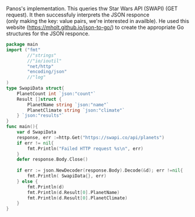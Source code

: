 Panos's implementation. This queries thw Star Wars API (SWAPI) (GET request). It then successfuly interprets the JSON responce  
(only making the key: value pairs, we're interested in availble).
He used this website (https://mholt.github.io/json-to-go/) to create the appropriate Go structures for the JSON responce.
```go
package main
import ("fmt"
        //"strings"
        //"io/ioutil"
        "net/http"
        "encoding/json"
        //"log"
)
type SwapiData struct{
    PlanetCount int `json:"count"`
    Result []struct {
        PlanetName string `json:"name"`
        PlanetClimate string `json:"climate"`
    } `json:"results"`
}
func main(){
    var d SwapiData
    response, err :=http.Get("https://swapi.co/api/planets")
    if err != nil{
        fmt.Println("Failed HTTP request %s\n", err)
    }
    defer response.Body.Close()
    
    if err := json.NewDecoder(response.Body).Decode(&d); err !=nil{
        fmt.Println( SwapiData{}, err)
    } else {
        fmt.Println(d)
        fmt.Println(d.Result[0].PlanetName)
        fmt.Println(d.Result[0].PlanetClimate)
    }
}
```

